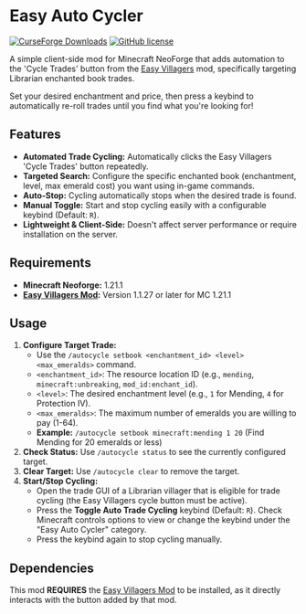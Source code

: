 # Easy Auto Cycler

[![CurseForge Downloads](https://cf.way2muchnoise.eu/full_1242344_downloads.svg?badge_style=flat)](https://curseforge.com/minecraft/mc-mods/easy-auto-cycler)
[![GitHub license](https://img.shields.io/github/license/Uncraftbar/Easy-Villagers-Autotrade)](LICENSE)

A simple client-side mod for Minecraft NeoForge that adds automation to the 'Cycle Trades' button from the [Easy Villagers](https://www.curseforge.com/minecraft/mc-mods/easy-villagers) mod, specifically targeting Librarian enchanted book trades.

Set your desired enchantment and price, then press a keybind to automatically re-roll trades until you find what you're looking for!

## Features

*   **Automated Trade Cycling:** Automatically clicks the Easy Villagers 'Cycle Trades' button repeatedly.
*   **Targeted Search:** Configure the specific enchanted book (enchantment, level, max emerald cost) you want using in-game commands.
*   **Auto-Stop:** Cycling automatically stops when the desired trade is found.
*   **Manual Toggle:** Start and stop cycling easily with a configurable keybind (Default: `R`).
*   **Lightweight & Client-Side:** Doesn't affect server performance or require installation on the server.

## Requirements

*   **Minecraft Neoforge:** 1.21.1
*   **[Easy Villagers Mod](https://www.curseforge.com/minecraft/mc-mods/easy-villagers):** Version 1.1.27 or later for MC 1.21.1


## Usage

1.  **Configure Target Trade:**
    *   Use the `/autocycle setbook <enchantment_id> <level> <max_emeralds>` command.
    *   `<enchantment_id>`: The resource location ID (e.g., `mending`, `minecraft:unbreaking`, `mod_id:enchant_id`).
    *   `<level>`: The desired enchantment level (e.g., `1` for Mending, `4` for Protection IV).
    *   `<max_emeralds>`: The maximum number of emeralds you are willing to pay (1-64).
    *   **Example:** `/autocycle setbook minecraft:mending 1 20` (Find Mending for 20 emeralds or less)
2.  **Check Status:** Use `/autocycle status` to see the currently configured target.
3.  **Clear Target:** Use `/autocycle clear` to remove the target.
4.  **Start/Stop Cycling:**
    *   Open the trade GUI of a Librarian villager that is eligible for trade cycling (the Easy Villagers cycle button must be active).
    *   Press the **Toggle Auto Trade Cycling** keybind (Default: `R`). Check Minecraft controls options to view or change the keybind under the "Easy Auto Cycler" category.
    *   Press the keybind again to stop cycling manually.

## Dependencies

This mod **REQUIRES** the [Easy Villagers Mod](https://www.curseforge.com/minecraft/mc-mods/easy-villagers) to be installed, as it directly interacts with the button added by that mod.
